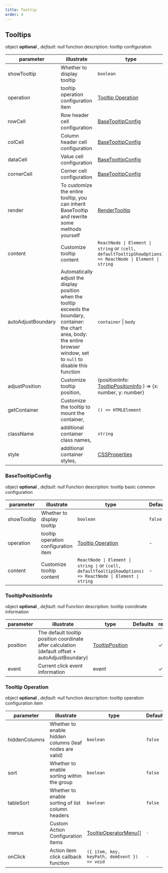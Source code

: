 ```yaml
---
title: Tooltip
order: 4
---
```


## Tooltips

object **optional** , *default: null* function description: tooltip configuration

| parameter          | illustrate                                                                                                                                                                          | type                                                                                                      | Defaults        | required |
| ------------------ | ----------------------------------------------------------------------------------------------------------------------------------------------------------------------------------- | --------------------------------------------------------------------------------------------------------- | --------------- | -------- |
| showTooltip        | Whether to display tooltip                                                                                                                                                          | `boolean`                                                                                                 | `true`          |          |
| operation          | tooltip operation configuration item                                                                                                                                                | [Tooltip Operation](#tooltipoperation)                                                                    | -               |          |
| rowCell            | Row header cell configuration                                                                                                                                                       | [BaseTooltipConfig](#basetooltipconfig)                                                                   | -               |          |
| colCell            | Column header cell configuration                                                                                                                                                    | [BaseTooltipConfig](#basetooltipconfig)                                                                   | -               |          |
| dataCell           | Value cell configuration                                                                                                                                                            | [BaseTooltipConfig](#basetooltipconfig)                                                                   | -               |          |
| cornerCell         | Corner cell configuration                                                                                                                                                           | [BaseTooltipConfig](#basetooltipconfig)                                                                   | -               |          |
| render      | To customize the entire tooltip, you can inherit BaseTooltip and rewrite some methods yourself                                                                                      | [RenderTooltip](#rendertooltip)                                                                           | -               |          |
| content            | Customize tooltip content                                                                                                                                                           | `ReactNode \| Element \| string` or `(cell, defaultTooltipShowOptions) => ReactNode \| Element \| string` | -               |          |
| autoAdjustBoundary | Automatically adjust the display position when the tooltip exceeds the boundary, container: the chart area, body: the entire browser window, set to `null` to disable this function | `container` \| `body`                                                                                     | `body`          |          |
| adjustPosition     | Customize tooltip position,                                                                                                                                                         | (positionInfo: [TooltipPositionInfo](#tooltippositioninfo) ) => {x: number, y: number}                    |                 |          |
| getContainer       | Customize the tooltip to mount the container,                                                                                                                                       | `() => HTMLElement`                                                                                       | `document.body` |          |
| className          | additional container class names,                                                                                                                                                   | `string`                                                                                                  | -               |          |
| style              | additional container styles,                                                                                                                                                        | [CSSProperties](https://developer.mozilla.org/en-US/docs/Web/CSS/CSS_Properties_Reference)                | -               |          |

### BaseTooltipConfig

object **optional** , *default: null* Function description: tooltip basic common configuration

| parameter   | illustrate                           | type                                                                                                         | Defaults | required |
| ----------- | ------------------------------------ | ------------------------------------------------------------------------------------------------------------ | -------- | -------- |
| showTooltip | Whether to display tooltip           | `boolean`                                                                                                    | `false`  |          |
| operation   | tooltip operation configuration item | [Tooltip Operation](#tooltipoperation)                                                                       | -        |          |
| content     | Customize tooltip content            | `ReactNode \| Element \| string \|` or `(cell, defaultTooltipShowOptions) => ReactNode \| Element \| string` | -        |          |

### TooltipPositionInfo

object **optional** , *default: null* Function description: tooltip coordinate information

| parameter | illustrate                                                                                      | type                                | Defaults | required |
| --------- | ----------------------------------------------------------------------------------------------- | ----------------------------------- | -------- | -------- |
| position  | The default tooltip position coordinate after calculation (default offset + autoAdjustBoundary) | [TooltipPosition](#tooltipposition) |          | ✓        |
| event     | Current click event information                                                                 | event                               |          | ✓        |

### Tooltip Operation

object **optional** , *default: null* function description: tooltip operation configuration item

| parameter     | illustrate                                              | type                                            | Defaults | required |
| ------------- | ------------------------------------------------------- | ----------------------------------------------- | -------- | -------- |
| hiddenColumns | Whether to enable hidden columns (leaf nodes are valid) | `boolean`                                       | `false`  |          |
| sort          | Whether to enable sorting within the group              | `boolean`                                       | `false`  |          |
| tableSort     | Whether to enable sorting of list column headers        | `boolean`                                       | `false`  |          |
| menus         | Custom Action Configuration Items                       | [TooltipOperatorMenu\[\]](#tooltipoperatormenu) | `-`      |          |
| onClick       | Action item click callback function                     | `({ item, key, keyPath, domEvent }) => void`    | `-`      |          |
